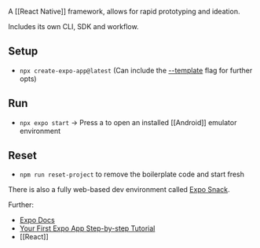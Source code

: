 A [[React Native]] framework, allows for rapid prototyping and ideation.

Includes its own CLI, SDK and workflow.

## Setup
- `npx create-expo-app@latest` (Can include the [--template](https://docs.expo.dev/more/create-expo/#--template) flag for further opts)

## Run
- `npx expo start` -> Press a to open an installed [[Android]] emulator environment

## Reset
- `npm run reset-project` to remove the boilerplate code and start fresh

There is also a fully web-based dev environment called [Expo Snack](https://snack.expo.dev/).


Further:
- [Expo Docs](https://docs.expo.dev)
- [Your First Expo App Step-by-step Tutorial](https://docs.expo.dev/tutorial/introduction/)
- [[React]]
